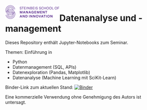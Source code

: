 <img style="float:left;" src="images/smi-logo.png"/> <h1>Datenanalyse und -management </h1>

Dieses Repository enthält Jupyter-Notebooks zum Seminar.

Themen: Einführung in 
- Python
- Datenmanagement (SQL, APIs)
- Datenexploration (Pandas, Matplotlib)
- Datenanalyse (Machine Learning mit SciKit-Learn)

Binder-Link zum aktuellen Stand: [![Binder](https://mybinder.org/badge_logo.svg)](https://mybinder.org/v2/gh/mesa-ai/smi-python-ds-intro/master)

Eine kommerzielle Verwendung ohne Genehmigung des Autors ist untersagt.
